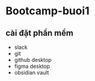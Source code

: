 # Bootcamp-buoi1
## cài đặt phần mềm
- slack
- git
- github desktop
- figma desktop
- obsidian vault